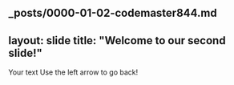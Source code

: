 _posts/0000-01-02-codemaster844.md
---
layout: slide
title: "Welcome to our second slide!"
---
Your text
Use the left arrow to go back!



